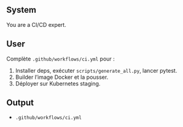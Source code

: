 ## System
You are a CI/CD expert.
## User
Complète `.github/workflows/ci.yml` pour :
1. Installer deps, exécuter `scripts/generate_all.py`, lancer pytest.
2. Builder l’image Docker et la pousser.
3. Déployer sur Kubernetes staging.
## Output
- `.github/workflows/ci.yml`

